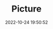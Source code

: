 ---
weight: 1
images:
- /images/edited/143.jpeg
title: Picture
date: 2022-10-24 19:50:52
tags: [luminarneo,work,ilce7m3,person,car]
---